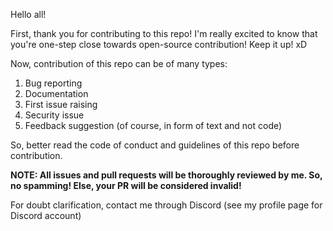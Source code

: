 Hello all!

First, thank you for contributing to this repo! I'm really excited to know that you're one-step close towards open-source contribution! Keep it up! xD

Now, contribution of this repo can be of many types:

 1. Bug reporting
 2. Documentation
 3. First issue raising
 4. Security issue
 5. Feedback suggestion (of course, in form of text and not code)
 
So, better read the code of conduct and guidelines of this repo before contribution.

**NOTE: All issues and pull requests will be thoroughly reviewed by me. So, no spamming! Else, your PR will be considered invalid!**

For doubt clarification, contact me through Discord (see my profile page for Discord account)
